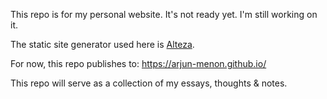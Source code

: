 This repo is for my personal website. It's not ready yet. I'm still working on it.

The static site generator used here is [Alteza](https://github.com/arjun-menon/alteza).

For now, this repo publishes to: https://arjun-menon.github.io/

This repo will serve as a collection of my essays, thoughts & notes.
